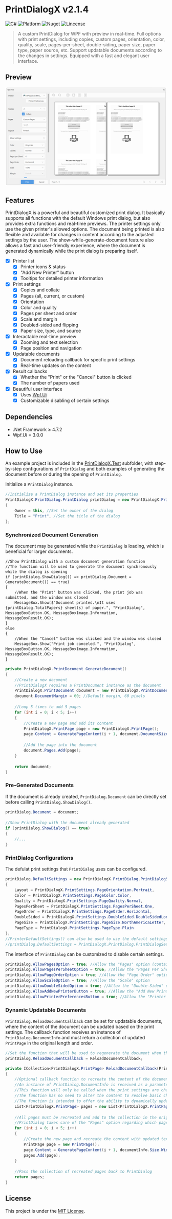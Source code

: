 # PrintDialogX v2.1.4

[![C#](https://img.shields.io/badge/C%23-100%25-blue.svg?style=flat-square)](https://docs.microsoft.com/en-us/dotnet/csharp/)
[![Platform](https://img.shields.io/badge/Platform-WPF-green.svg?style=flat-square)](https://docs.microsoft.com/en-us/visualstudio/designers/getting-started-with-wpf)
[![Nuget](https://img.shields.io/badge/Nuget-v2.1.4-blue.svg?style=flat-square)](https://www.nuget.org/packages/PrintDialogX/2.1.4)
[![Lincense](https://img.shields.io/badge/Lincense-MIT-orange.svg?style=flat-square)](https://github.com/Fei-Sheng-Wu/PrintDialogX/blob/master/LICENSE.txt)

> A custom PrintDialog for WPF with preview in real-time. Full options with print settings, including copies, custom pages, orientation, color, quality, scale, pages-per-sheet, double-siding, paper size, paper type, paper source, etc. Support updatable documents according to the changes in settings. Equipped with a fast and elegant user interface.

## Preview

![Screenshot](https://github.com/Fei-Sheng-Wu/PrintDialogX/blob/8c1c32120c5ba5ec3e6547d825c56a5b27fb5ee2/Screenshot.png)

## Features

PrintDialogX is a powerful and beautiful customized print dialog. It basically supports all functions with the default Windows print dialog, but also provides extra functions and real-time previews. The printer settings only use the given printer's allowed options. The document being printed is also flexible and available for changes in content according to the adjusted settings by the user. The show-while-generate-document feature also allows a fast and user-friendly experience, where the document is generated dynamically while the print dialog is preparing itself.

- [X] Printer list
  - [X] Printer icons & status
  - [X] "Add New Printer" button
  - [X] Tooltips for detailed printer information
- [X] Print settings
  - [X] Copies and collate
  - [X] Pages (all, current, or custom)
  - [X] Orientation
  - [X] Color and quality
  - [X] Pages per sheet and order
  - [X] Scale and margin
  - [X] Doubled-sided and flipping
  - [X] Paper size, type, and source
- [X] Interactable real-time preview
  - [X] Zooming and text selection
  - [X] Page position and navigation
- [X] Updatable documents
  - [X] Document reloading callback for specfic print settings
  - [X] Real-time updates on the content
- [X] Result callbacks
  - [X] Whether the "Print" or the "Cancel" button is clicked
  - [X] The number of papers used
- [X] Beautiful user interface
  - [X] Uses [Wpf.Ui](https://wpfui.lepo.co/index.html)
  - [X] Customizable disabling of certain settings

## Dependencies

- .Net Framework ≥ 4.7.2
- Wpf.Ui = 3.0.0

## How to Use

An example project is included in the [PrintDialogX.Test](https://github.com/Fei-Sheng-Wu/PrintDialogX/tree/master/PrintDialogX.Test) subfolder, with step-by-step configurations of `PrintDialog` and both examples of generating the document before or during the opening of `PrintDialog`.

Initialize a `PrintDialog` instance.

```c#
//Initialize a PrintDialog instance and set its properties
PrintDialogX.PrintDialog.PrintDialog printDialog = new PrintDialogX.PrintDialog.PrintDialog()
{
    Owner = this, //Set the owner of the dialog
    Title = "Print", //Set the title of the dialog
};
```

### Synchronized Document Generation

The document may be generated while the `PrintDialog` is loading, which is beneficial for larger documents.

```
//Show PrintDialog with a custom document generation function
//The function will be used to generate the document synchronously while the dialog is opening
if (printDialog.ShowDialog(() => printDialog.Document = GenerateDocument()) == true)
{
    //When the "Print" button was clicked, the print job was submitted, and the window was closed
    MessageBox.Show($"Document printed.\nIt uses {printDialog.TotalPapers} sheet(s) of paper.", "PrintDialog", MessageBoxButton.OK, MessageBoxImage.Information, MessageBoxResult.OK);
}
else
{
    //When the "Cancel" button was clicked and the window was closed
    MessageBox.Show("Print job canceled.", "PrintDialog", MessageBoxButton.OK, MessageBoxImage.Information, MessageBoxResult.OK);
}
```
```c#
private PrintDialogX.PrintDocument GenerateDocument()
{
    //Create a new document
    //PrintDialogX requires a PrintDocument instance as the document
    PrintDialogX.PrintDocument document = new PrintDialogX.PrintDocument().SetSizeByInch(8.5, 11); //Letter size, 8.5 x 11 in
    document.DocumentMargin = 60; //Default margin, 60 pixels

    //Loop 5 times to add 5 pages
    for (int i = 0; i < 5; i++)
    {
        //Create a new page and add its content
        PrintDialogX.PrintPage page = new PrintDialogX.PrintPage();
        page.Content = GeneratePageContent(i + 1, document.DocumentSize.Width, document.DocumentSize.Height, document.DocumentMargin);

        //Add the page into the document
        document.Pages.Add(page);
    }

    return document;
}
```

### Pre-Generated Documents

If the document is already created, `PrintDialog.Document` can be directly set before calling `PrintDialog.ShowDialog()`.

```c#
printDialog.Document = document;

//Show PrintDialog with the document already generated
if (printDialog.ShowDialog() == true)
{
    //...
}
```

### PrintDialog Configurations

The defulat print settings that `PrintDialog` uses can be configured.

```c#
printDialog.DefaultSettings = new PrintDialogX.PrintDialog.PrintDialogSettings()
{
    Layout = PrintDialogX.PrintSettings.PageOrientation.Portrait,
    Color = PrintDialogX.PrintSettings.PageColor.Color,
    Quality = PrintDialogX.PrintSettings.PageQuality.Normal,
    PagesPerSheet = PrintDialogX.PrintSettings.PagesPerSheet.One,
    PageOrder = PrintDialogX.PrintSettings.PageOrder.Horizontal,
    DoubleSided = PrintDialogX.PrintSettings.DoubleSided.DoubleSidedLongEdge,
    PageSize = PrintDialogX.PrintSettings.PageSize.NorthAmericaLetter,
    PageType = PrintDialogX.PrintSettings.PageType.Plain
};
//PrinterDefaultSettings() can also be used to use the default settings of printers
//printDialog.DefaultSettings = PrintDialogX.PrintDialog.PrintDialogSettings.PrinterDefaultSettings();
```

The interface of `PrintDialog` can be customized to disable certain settings.

```c#
printDialog.AllowPagesOption = true; //Allow the "Pages" option (contains "All Pages", "Current Page", and "Custom Pages")
printDialog.AllowPagesPerSheetOption = true; //Allow the "Pages Per Sheet" option
printDialog.AllowPageOrderOption = true; //Allow the "Page Order" option
printDialog.AllowScaleOption = true; //Allow the "Scale" option
printDialog.AllowDoubleSidedOption = true; //Allow the "Double-Sided" option
printDialog.AllowAddNewPrinterButton = true; //Allow the "Add New Printer" button in the printer list
printDialog.AllowPrinterPreferencesButton = true; //Allow the "Printer Preferences" button
```

### Dynamic Updatable Documents

`PrintDialog.ReloadDocumentCallback` can be set for updatable documents, where the content of the document can be updated based on the print settings. The callback function receives an instance of `PrintDialog.DocumentInfo` and must return a collection of updated `PrintPage` in the original length and order.

```c#
//Set the function that will be used to regenerate the document when the print settings are changed
printDialog.ReloadDocumentCallback = ReloadDocumentCallback;
```
```c#
private ICollection<PrintDialogX.PrintPage> ReloadDocumentCallback(PrintDialogX.PrintDialog.DocumentInfo documentInfo)
{
    //Optional callback function to recreate the content of the document with specific settings
    //An instance of PrintDialog.DocumentInfo is received as a parameter, which can be used to retrieve the current print settings set by the user
    //This function will only be called when the print settings are changed, and it must return a collection of PrintPage in the original length and order
    //The function has no need to alter the content to resolve basic changes in print settings, such as to resize the pages based on the new size in the print setting, as PrintDialog will take care of them
    //The function is intended to offer the ability to dynamically update the document for more complicated scenarios, such as styling asjuments or alternative formats for different media
    List<PrintDialogX.PrintPage> pages = new List<PrintDialogX.PrintPage>();

    //All pages must be recreated and add to the collection in the original manner
    //PrintDialog takes care of the "Pages" option regarding which pages are to be printed
    for (int i = 0; i < 5; i++)
    {
        //Create the new page and recreate the content with updated texts
        PrintPage page = new PrintPage();
        page.Content = GeneratePageContent(i + 1, documentInfo.Size.Width, documentInfo.Size.Height, documentInfo.Margin);
        pages.Add(page);
    }

    //Pass the collection of recreated pages back to PrintDialog
    return pages;
}
```

## License

This project is under the [MIT License](https://github.com/Fei-Sheng-Wu/PrintDialogX/blob/master/LICENSE.txt).
